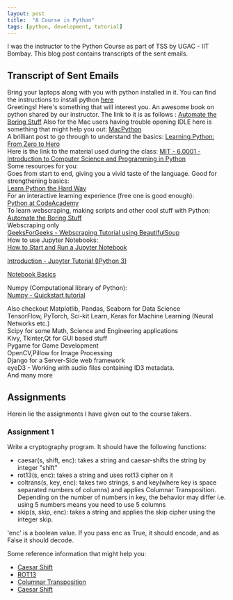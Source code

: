 ```yaml
---
layout: post
title:  "A Course in Python"
tags: [python, development, tutorial]
---
```


I was the instructor to the Python Course as part of TSS by UGAC - IIT Bombay. This blog post contains transcripts of the sent emails.

## Transcript of Sent Emails
<div class="message">
  Bring your laptops along with you with python installed in it. You can find the instructions to install python <a href="http://docs.python-guide.org/en/latest/starting/installation/">here</a>
</div>

<div class="message">
Greetings!
Here's something that will interest you. An awesome book on python shared by our instructor. The link to it is as follows : <a href="https://automatetheboringstuff.com/">Automate the Boring Stuff</a>
Also for the Mac users having trouble opening IDLE here is something that might help you out:  <a href="https://docs.python.org/3/using/mac.html">MacPython</a>
</div>

<div class="message">
  A brilliant post to go through to understand the basics: <a href="https://medium.freecodecamp.org/learning-python-from-zero-to-hero-120ea540b567">Learning Python: From Zero to Hero</a>
</div>

<div class="message">
Here is the link to the material used during the class:
<a href="https://ocw.mit.edu/courses/electrical-engineering-and-computer-science/6-0001-introduction-to-computer-science-and-programming-in-python-fall-2016/">MIT - 6.0001 - Introduction to Computer Science and Programming in Python</a>
</div>

<div class="message">
Some resources for you:<br>
Goes from start to end, giving you a vivid taste of the language. Good for strengthening basics:<br>
<a href="https://learnpythonthehardway.org/python3/">Learn Python the Hard Way</a><br>
For an interactive learning experience (free one is good enough):<br>
<a href="https://www.codecademy.com/learn/python">Python at CodeAcademy</a><br>
To learn webscraping, making scripts and other cool stuff with Python:<br>
<a href="https://automatetheboringstuff.com/">Automate the Boring Stuff</a><br>
Webscraping only<br>
<a href="https://www.geeksforgeeks.org/implementing-web-scraping-python-beautiful-soup/">GeeksForGeeks - Webscraping Tutorial using BeautifulSoup</a><br>
How to use Jupyter Notebooks:<br>
<a href="https://unidata.github.io/online-python-training/notebook.html">How to Start and Run a Jupyter Notebook</a><br>

<a href="https://www.youtube.com/watch?v=Rc4JQWowG5I">Introduction - Jupyter Tutorial (IPython 3)</a><br>

<a href="http://jupyter-notebook.readthedocs.io/en/stable/examples/Notebook/Notebook%20Basics.html">Notebook Basics</a><br>

Numpy (Computational library of Python):<br>
<a href="https://docs.scipy.org/doc/numpy/user/quickstart.html">Numpy - Quickstart tutorial</a><br>

Also checkout Matplotlib, Pandas, Seaborn for Data Science<br>
TensorFlow, PyTorch, Sci-kit Learn, Keras for Machine Learning (Neural Networks etc.)<br>
Scipy for some Math, Science and Engineering applications<br>
Kivy, Tkinter,Qt  for GUI based stuff<br>
Pygame for Game Development<br>
OpenCV,Pillow for Image Processing<br>
Django for a Server-Side web framework<br>
eyeD3 - Working with audio files containing ID3 metadata.<br>
And many more
</div>

## Assignments
Herein lie the assignments I have given out to the course takers.

### Assignment 1
Write a cryptography program. It should have the following functions:
 - caesar(s, shift, enc): takes a string and caesar-shifts the string by integer "shift"
 - rot13(s, enc): takes a string and uses rot13 cipher on it
 - coltrans(s, key, enc): takes two strings, s and key(where key is space separated numbers of columns) and applies Columnar Transposition. Depending on the number of numbers in key, the behavior may differ i.e. using 5 numbers means you need to use 5 columns 
 - skip(s, skip, enc): takes a string and applies the skip cipher using the integer skip.

'enc' is a boolean value. If you pass enc as True, it should encode, and as False it should decode.
 
 Some reference information that might help you:
* [Caesar Shift](http://rumkin.com/tools/cipher/caesar.php)
* [ROT13](http://rumkin.com/tools/cipher/rot13.php)
* [Columnar Transposition](http://rumkin.com/tools/cipher/coltrans.php)
* [Caesar Shift](http://rumkin.com/tools/cipher/caesar.php)
